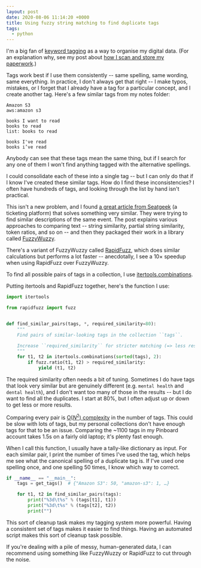 ```yaml
---
layout: post
date: 2020-08-06 11:14:20 +0000
title: Using fuzzy string matching to find duplicate tags
tags:
  - python
---
```


I'm a big fan of [keyword tagging](https://en.wikipedia.org/wiki/Tag_(metadata)) as a way to organise my digital data.
(For an explanation why, see my post about [how I scan and store my paperwork](/2019/my-scanning-setup/#how-should-i-organise-my-files).)

Tags work best if I use them consistently -- same spelling, same wording, same everything.
In practice, I don't always get that right -- I make typos, mistakes, or I forget that I already have a tag for a particular concept, and I create another tag.
Here's a few similar tags from my notes folder:

```
Amazon S3
aws:amazon s3

books I want to read
books to read
list: books to read

books I've read
books i’ve read
```

Anybody can see that these tags mean the same thing, but if I search for any one of them I won't find anything tagged with the alternative spellings.

I could consolidate each of these into a single tag -- but I can only do that if I know I've created these similar tags.
How do I find these inconsistencies?
I often have hundreds of tags, and looking through the list by hand isn't practical.

This isn't a new problem, and I found [a great article from Seatgeek](https://chairnerd.seatgeek.com/fuzzywuzzy-fuzzy-string-matching-in-python/) (a ticketing platform) that solves something very similar.
They were trying to find similar descriptions of the same event.
The post explains various approaches to comparing text -- string similarity, partial string similarity, token ratios, and so on -- and then they packaged their work in a library called [FuzzyWuzzy](https://github.com/seatgeek/fuzzywuzzy).

There's a variant of FuzzyWuzzy called [RapidFuzz](https://pypi.org/project/rapidfuzz/), which does similar calculations but performs a lot faster -- anecdotally, I see a 10&times; speedup when using RapidFuzz over FuzzyWuzzy.

To find all possible pairs of tags in a collection, I use [itertools.combinations](https://docs.python.org/3/library/itertools.html#itertools.combinations).

Putting itertools and RapidFuzz together, here's the function I use:

```python
import itertools

from rapidfuzz import fuzz


def find_similar_pairs(tags, *, required_similarity=80):
    """
    Find pairs of similar-looking tags in the collection ``tags``.

    Increase ``required_similarity`` for stricter matching (=> less results).
    """
    for t1, t2 in itertools.combinations(sorted(tags), 2):
        if fuzz.ratio(t1, t2) > required_similarity:
            yield (t1, t2)
```

The required similarity often needs a bit of tuning.
Sometimes I do have tags that look very similar but are genuinely different (e.g. `mental health` and `dental health`), and I don't want too many of those in the results -- but I do want to find all the duplicates.
I start at 80%, but I often adjust up or down to get less or more results.

Comparing every pair is [O(<em>N</em><sup>2</sup>) complexity](https://en.wikipedia.org/wiki/Computational_complexity) in the number of tags.
This could be slow with lots of tags, but my personal collections don't have enough tags for that to be an issue.
Comparing the ~1100&nbsp;tags in my Pinboard account takes 1.5s on a fairly old laptop; it's plenty fast enough.

When I call this function, I usually have a tally-like dictionary as input.
For each similar pair, I print the number of times I've used the tag, which helps me see what the canonical spelling of a duplicate tag is.
If I've used one spelling once, and one spelling 50 times, I know which way to correct.

```python
if __name__ == "__main__":
    tags = get_tags()  # {"Amazon S3": 50, "amazon-s3": 1, …}

    for t1, t2 in find_similar_pairs(tags):
        print("%3d\t%s" % (tags[t1], t1))
        print("%3d\t%s" % (tags[t2], t2))
        print("")
```

This sort of cleanup task makes my tagging system more powerful.
Having a consistent set of tags makes it easier to find things.
Having an automated script makes this sort of cleanup task possible.

If you're dealing with a pile of messy, human-generated data, I can recommend using something like FuzzyWuzzy or RapidFuzz to cut through the noise.

